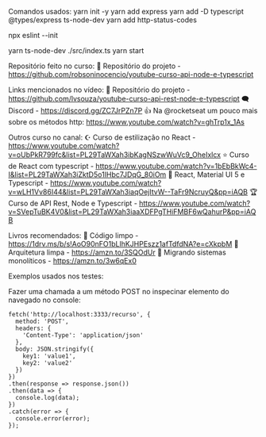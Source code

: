 Comandos usados:
yarn init -y
yarn add express
yarn add -D typescript @types/express ts-node-dev
yarn add http-status-codes

npx eslint --init

yarn ts-node-dev ./src/index.ts
yarn start

Repositório feito no curso:
📖 Repositório do projeto - https://github.com/robsoninocencio/youtube-curso-api-node-e-typescript

Links mencionados no vídeo:
📖 Repositório do projeto - https://github.com/lvsouza/youtube-curso-api-rest-node-e-typescript
🗨️ Discord - https://discord.gg/ZC7JrPZn7P
👍 Na @rocketseat um pouco mais sobre os métodos http: https://www.youtube.com/watch?v=ghTrp1x_1As

Outros curso no canal:
☪️ Curso de estilização no React - https://www.youtube.com/watch?v=oUbPkR799fc&list=PL29TaWXah3ibKagNSzwWuVc9_OheIxlcx
⭐️ Curso de React com typescript - https://www.youtube.com/watch?v=1bEbBkWc4-I&list=PL29TaWXah3iZktD5o1IHbc7JDqG_80iOm
👑 React, Material UI 5 e Typescript - https://www.youtube.com/watch?v=wLH1Vv86I44&list=PL29TaWXah3iaqOejItvW--TaFr9NcruyQ&pp=iAQB
🏆 Curso de API Rest, Node e Typescript - https://www.youtube.com/watch?v=SVepTuBK4V0&list=PL29TaWXah3iaaXDFPgTHiFMBF6wQahurP&pp=iAQB

Livros recomendados:
📘 Código limpo - https://1drv.ms/b/s!AoO90nFO1bLlhKJHPEszz1afTdfdNA?e=cXkpbM
📘 Arquitetura limpa - https://amzn.to/3SQOdUr
📘 Migrando sistemas monolíticos - https://amzn.to/3w6qEx0

Exemplos usados nos testes:

Fazer uma chamada a um método POST no inspecinar elemento do navegado no console:

```
fetch('http://localhost:3333/recurso', {
  method: 'POST',
  headers: {
    'Content-Type': 'application/json'
  },
  body: JSON.stringify({
    key1: 'value1',
    key2: 'value2'
  })
})
.then(response => response.json())
.then(data => {
  console.log(data);
})
.catch(error => {
  console.error(error);
});
```
